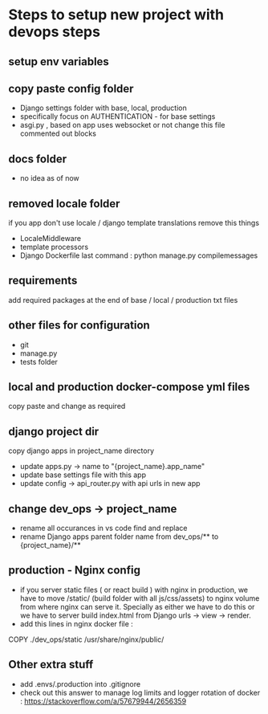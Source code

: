 # Steps to setup new project with devops steps

## setup env variables

## copy paste config folder

- Django settings folder with base, local, production
- specifically focus on AUTHENTICATION - for base settings
- asgi.py , based on app uses websocket or not change this file commented out blocks

## docs folder

- no idea as of now

## removed locale folder

if you app don't use locale / django template translations remove this things

- LocaleMiddleware
- template processors
- Django Dockerfile last command : python manage.py compilemessages

## requirements

add required packages at the end of base / local / production txt files

## other files for configuration

- git
- manage.py
- tests folder

## local and production docker-compose yml files

copy paste and change as required

## django project dir

copy django apps in project_name directory

- update apps.py -> name to "{project_name}.app_name"
- update base settings file with this app
- update config -> api_router.py with api urls in new app

## change dev_ops -> project_name

- rename all occurances in vs code find and replace
- rename Django apps parent folder name from dev_ops/** to {project_name}/**

## production - Nginx config

- if you server static files ( or react build ) with nginx in production, we have to move /static/ (build folder with all js/css/assets) to nginx volume from where nginx can serve it. Specially as either we have to do this or we have to server build index.html from Django urls -> view -> render.
- add this lines in nginx docker file :

COPY ./dev_ops/static /usr/share/nginx/public/

## Other extra stuff

- add .envs/.production into .gitignore
- check out this answer to manage log limits and logger rotation of docker : https://stackoverflow.com/a/57679944/2656359
